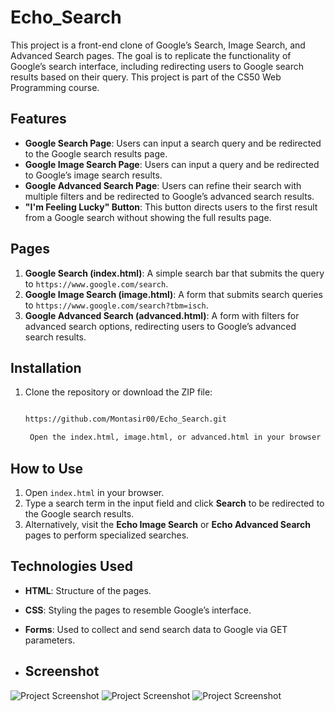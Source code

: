 
# Echo_Search

This project is a front-end clone of Google’s Search, Image Search, and Advanced Search pages. The goal is to replicate the functionality of Google’s search interface, including redirecting users to Google search results based on their query. This project is part of the CS50 Web Programming course.

## Features

- **Google Search Page**: Users can input a search query and be redirected to the Google search results page.
- **Google Image Search Page**: Users can input a query and be redirected to Google’s image search results.
- **Google Advanced Search Page**: Users can refine their search with multiple filters and be redirected to Google’s advanced search results.
- **"I'm Feeling Lucky" Button**: This button directs users to the first result from a Google search without showing the full results page.

## Pages

1. **Google Search (index.html)**: A simple search bar that submits the query to `https://www.google.com/search`.
2. **Google Image Search (image.html)**: A form that submits search queries to `https://www.google.com/search?tbm=isch`.
3. **Google Advanced Search (advanced.html)**: A form with filters for advanced search options, redirecting users to Google’s advanced search results.

## Installation

1. Clone the repository or download the ZIP file:

   ```bash

   https://github.com/Montasir00/Echo_Search.git

    Open the index.html, image.html, or advanced.html in your browser to view the pages locally.

## How to Use

1. Open `index.html` in your browser.
2. Type a search term in the input field and click **Search** to be redirected to the Google search results.
3. Alternatively, visit the **Echo Image Search** or **Echo Advanced Search** pages to perform specialized searches.

## Technologies Used

- **HTML**: Structure of the pages.
- **CSS**: Styling the pages to resemble Google’s interface.
- **Forms**: Used to collect and send search data to Google via GET parameters.

- ## Screenshot
![Project Screenshot](pictures/index.png)
![Project Screenshot](pictures/Echo_image_search.png)
![Project Screenshot](pictures/Echo_Advanced_Search.png)

